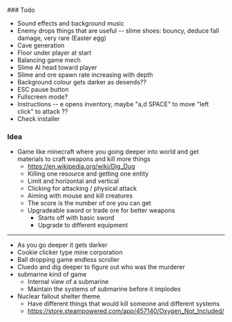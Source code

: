 ### Todo

* Sound effects and background music
* Enemy drops things that are useful -- slime shoes: bouncy, deduce fall damage, very rare (Easter egg) 
* Cave generation
* Floor under player at start
* Balancing game mech
* Slime AI head toward player
* Slime and ore spawn rate increasing with depth
* Background colour gets darker as desends??
* ESC pause button
* Fullscreen mode?
* Instructions -- e opens inventory, maybe "a,d SPACE" to move "left click" to attack ??
* Check installer

### Idea

* Game like minecraft where you going deeper into world and get materials to craft weapons and kill more things
    * https://en.wikipedia.org/wiki/Dig_Dug
    * Killing one resource and getting one entity
    * Limit and horizontal and vertical 
    * Clicking for attacking / physical attack
    * Aiming with mouse and kill creatures
    * The score is the number of ore you can get
    * Upgradeable sword or trade ore for better weapons
        * Starts off with basic sword
        * Upgrade to different equipment

-------------

* As you go deeper it gets darker
* Cookie clicker type mine corporation
* Ball dropping game endless scroller
* Cluedo and dig deeper to figure out who was the murderer
* submarine kind of game
    * Internal view of a submarine
    * Maintain the systems of submarine before it implodes
* Nuclear fallout shelter theme
    * Have different things that would kill someone and different systems
    * https://store.steampowered.com/app/457140/Oxygen_Not_Included/




